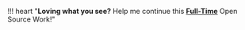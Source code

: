 !!! heart "**Loving what you see?** Help me continue this [**Full-Time**](site:about/sponsors) Open Source Work!"
